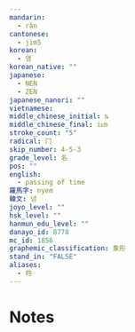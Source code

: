 ```yaml
---
mandarin:
  - rǎn
cantonese:
  - jim5
korean:
  - 염
korean_native: ""
japanese:
  - NEN
  - ZEN
japanese_nanori: ""
vietnamese:
middle_chinese_initial: ȵ
middle_chinese_final: iᴇm
stroke_count: "5"
radical: 冂
skip_number: 4-5-3
grade_level: 名
pos: ""
english:
  - passing of time
羅馬字: nyem
韓文: 념
joyo_level: ""
hsk_level: ""
hanmun_edu_level: ""
danayo_id: 8778
mc_id: 1856
graphemic_classification: 象形
stand_in: "FALSE"
aliases:
  - 冄
---
```


# Notes
